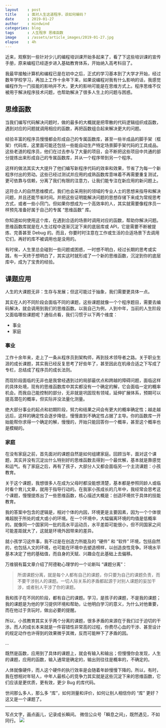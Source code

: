 ```yaml
---
layout    : post
title     : 面对人生这道程序，该如何编码？
date      : 2019-01-27
author    : mindwind
categories: blog
tags      : 人生程序 思维函数
image     : /assets/article_images/2019-01-27.jpg
elapse    : 4h
---
```


近来，观察到一些针对少儿的编程培训课开始多起来了，看了下这些培训课的宣传手册，原来编程已经逐步进入基础教育体系，开始纳入高考科目了。

我最早接触计算机和编程已是在初中之后，正式的学习基本到了大学才开始，经过数年学校学习，再加上工作十余年下来，如果说编程对我有什么影响的话，我感觉编程作为一门技能的影响并不大，更大的影响可能是在思维方式上。程序思维不仅被用于解决程序技术问题，也帮助解决了很多人生上的问题与困惑。


## 思维函数
当我们编写代码解决问题时，做的最多的大概就是把零散的代码逻辑组织成函数，遇到对应的问题就调用相应的函数，再把函数组合起来解决更大的问题。

经验丰富的程序员慢慢都会形成自己的专属函数库，甚至一些半成品的脚手架（框架）代码库，这里面可能还包括一些能自动生产特定场景脚手架代码的工具成品。这些老道的程序员，他们在过去参与了大量的项目，会不断把这些项目中共通的部分提炼出来形成自己的专属函数库，并从一个程序带到另一个程序。

这样的做法其实大大提升了他们编写新程序代码的效率和效果，节省了为每一个新程序付出的劳动。这些已经过测试并应用的成熟函数库意味着不再需要重复测试，更可依靠与信赖，分离了我们有限的注意力，让我们能专注在新应用的新问题上。

这符合人的自然思维模式，我们也会采用别的领域的专业人士的思想来指导和解决问题，并且还能节省时间。并把这些证明能解决问题的思想存储下来成为常规思考方式，或者一些小窍门。但如果你想成为一个高效率的人，其实就需要像程序员一样预先准备好属于自己的专属 “思维函数” 库。

你知道如何使用这个库，在遇到合适的场景时调用对应的函数，帮助你解决问题。思维函数库就是在人生过程中逐渐沉淀下来的底层库或 API，它是需要不断被提炼、完善甚至 Debug 的。而且，你要时时注意在工作或生活的合适场景下去调用它们，再好的库不被调用也是没用的。

有时侯，人生里总会碰到一些问题或困惑，一时想不明白，经过长期的思考或实践，有一天终于想明白了，其实这时就形成了一个新的思维函数，沉淀到你的底层库中，成为了宝贵的经验。


## 课题应用
人生的大课题无非：生存与发展；但这可能过于抽象，我们需要更具体一点。

其实在人的不同阶段会面临不同的课题，这些课题就像一个个程序题目，需要去编码解决，就会调用到我们的思维函数。以我自己为例，人到中年，当前的人生阶段又面临哪些课题呢？通俗点看，我们习惯于以下两个维度：

   - 事业
   - 家庭

### 事业
工作十余年来，走上了一条从程序员到架构师，再到技术领导者之路。关于职业生涯的成长课题，其实我已经反复思考了好些年了，甚至因此在机缘合适之下写成了专栏，总结成了程序员的成长法则。

而现阶段面临的无非也是我曾经遇到过的局部最优点和跨越的障碍问题，面临这样的具体处境，现有的思维函数库中其实都没有一个确定的解，它会面临一定的概率机会。而我自己能控制的部分，无非就是巩固现有领域，延伸扩展体系，预期可以提高潜在的概率，但实际并没法量化测量。

绝大部分事业的起点和初期阶段，努力和结果之间会有更大的概率确定性；越走越远后，这样的确定性会逐步降低，慢慢直到不确定性占据了主导。你的函数库一开始能帮你求得一个确定的解，慢慢的，开始只能回答你一个概率，甚至这个概率也是模糊的。

### 家庭
在没有家庭之前，首先面对的课题自然是如何组建家庭。回顾当年，面对这个课题，其实并没有沉淀出什么特别好的思维函数去得到一个最优解，基本就是靠感觉和运气。有了家庭之后，再有了孩子，大部分人又都会面临另一个主流课题：小孩教育。

关于这个课题，我想很多人在成为父母时都没能想清楚，基本都是参照同龄人或临时看个育儿文章，就用于指导行动的。在我家小孩成长的几年中，我经常会思考这个课题，慢慢提炼出了一些思维函数，核心描述大概是：创造环境优于具体的技能教育。

我的答案中包含的逻辑是，相对个体的内因，环境更是主要因素，因为一个个体很难超脱于所处的或大或小的环境。在一个环境中，大幅偏离环境的均值是低概率的。就像同一个国家同一批的高水平运动员，水平差距可能很小，但不同国家之间可能差距就大了，这就是环境外因带来的差异。

就小孩学习这件事，我不过是在创造力所能及的 “硬件” 和 “软件” 环境，包括自然的，也包括人文的环境，也可能在环境中去塑造榜样，以创造良性竞争。环境水平基本决定了他的基础值，而自身的天赋、兴趣会在此基础上去偏移。

万维钢有篇文章介绍了阿德勒心理学的一个论断叫 “课题分离”：

> 所谓课题分离，就是每个人都有自己的课题，你只要为自己的课题负责，而不要干涉别人的课题。一切人际关系的矛盾都起源于对别人课题的妄加干涉，或者别人干涉了你的课题。

我和孩子在不同的阶段，都有自己的课题。学习，是孩子的课题，不是我的课题；我的课题是为他的学习提供环境和帮助，让他明白学习的意义，为什么对他重要，而在他过于贪玩时，做出必要的提醒。

所以，小孩教育其实关乎两个分离的课题，很多矛盾的来源在于我们过于迫切的干涉。而人的成长本来就是一件容错性非常高的过程，你费尽心血的干涉、甚至设计的规定动作也许得到的效果微乎其微，反而可能种下了矛盾的因。

...

既然是函数，应用到了具体的课题上，就会有输入和输出；但慢慢你会发现，人生的课题，应用的函数，输入通常是确定的，输出则往往是概率的，不确定的。

人体就像硬件，而人这个硬件的执行效率是会随着年龄慢慢下降的。所以，有时，我在想相对年轻人，中年人最核心的竞争力其实就是这些沉淀下来的思维函数，它们应该是更优质，更有效，更少 Bug 的库代码。

世间那么多人，那么多 “库”，如何测量和评价，如何让别人相信你的 “库” 更好？这又是一个课题了。



---
写点文字，画点画儿，记录成长瞬间。
微信公众号「瞬息之间」，既然遇见，不如同行。
![](/assets/images/qrcode_wechat_avatar.jpg)

